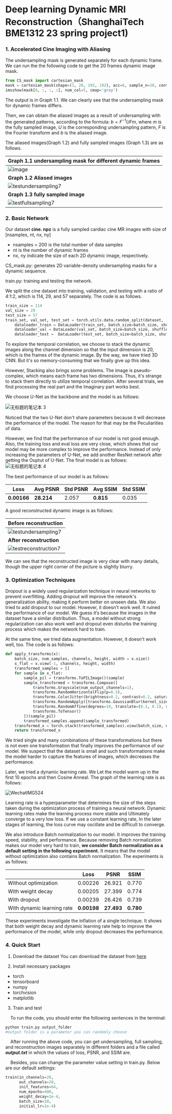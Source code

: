 # Deep learning Dynamic MRI Reconstruction（ShanghaiTech BME1312 23 spring project1)

### 1. Accelerated Cine Imaging with Aliasing

The undersampling mask is generated separately for each dynamic frame. We can run the the following code to get the 20 frames dynamic image mask.

```python
from CS_mask import cartesian_mask
mask = cartesian_mask(shape=(1, 20, 192, 192), acc=6, sample_n=10, centred=True)
imsshow(mask[0, :, :, :], num_col=5, cmap='gray')
```

The output is in Graph 1.1. We can clearly see that the undersampling mask for dynamic frames differs.

Then, we can obtain the aliased images as a result of undersampling with the generated patterns, according to the formula: $b=F^{-1}UFm$, where $m$ is the fully sampled image, $U$ is the corresponding undersampling pattern, $F$ is the Fourier transform and $b$ is the aliased image.

The aliased images(Graph 1.2) and fully sampled images (Graph 1.3) are as follows.

| **Graph 1.1 undersampling mask for different dynamic frames**                     |
| --------------------------------------------------------------------------------- |
| ![image](https://cdn.luogu.com.cn/upload/image_hosting/d9163zht.png)              |
| **Graph 1.2 Aliased images**                                                      |
| ![testundersampling7](https://cdn.luogu.com.cn/upload/image_hosting/j7rsdvge.png) |
| **Graph 1.3 fully sampled image**                                                 |
| ![testfullsampling7](https://cdn.luogu.com.cn/upload/image_hosting/92uhwwav.png)  |

### 2. Basic Network

Our dataset **cine. npz** is a fully sampled cardiac cine MR images with size of [nsamples, nt, nx, ny]
- nsamples = 200 is the total number of data samples
- nt is the number of dynamic frames
- nx, ny indicate the size of each 2D dynamic image, respectively.

CS_mask.py: generates 2D variable-density undersampling masks for a
dynamic sequence.

train.py: training and testing the network.

We split the cine dataset into training, validation, and testing with a ratio of 4:1:2, which is 114, 29, and 57 separately. The code is as follows.

```python
train_size = 114
val_size = 29
test_size = 57
train_set, val_set, test_set = torch.utils.data.random_split(dataset, [train_size, val_size, test_size])
    dataloader_train = DataLoader(train_set, batch_size=batch_size, shuffle=True)
    dataloader_val = DataLoader(val_set, batch_size=batch_size, shuffle=True)
    dataloader_test =  DataLoader(test_set, batch_size=batch_size, shuffle=True)
```

To explore the temporal correlation, we choose to stack the dynamic images along the channel dimension so that the input dimension is 20, which is the frames of the dynamic image. By the way, we have tried 3D CNN. But it's so memory-consuming that we finally give up this idea.

However, Stacking also brings some problems. The image is pseudo-complex, which means each frame has two dimensions. Thus, it's strange to stack them directly to utilize temporal correlation. After several trials, we find processing the real part and the Imaginary part works best.

We choose U-Net as the backbone and the model is as follows:

![无标题的笔记本 3](https://cdn.luogu.com.cn/upload/image_hosting/g8b899wj.png)

Noticed that the two U-Net don't share parameters because it will decrease the performance of the model. The reason for that may be the Peculiarities of data.

However, we find that the performance of our model is not good enough. Also, the training loss and eval loss are very close, which shows that our model may be more complex to improve the performance. Instead of only increasing the parameters of U-Net, we add another ResNet network after getting the Ouptut of U-Net. The final model is as follows:![无标题的笔记本 4](https://cdn.luogu.com.cn/upload/image_hosting/vqnxwo79.png)

The best performance of our model is as follows:

| Loss        | Avg PSNR   | Std PSNR | Avg SSIM  | Std SSIM |
| ----------- | ---------- | -------- | --------- | -------- |
| **0.00166** | **28.214** | 2.057    | **0.815** | 0.035    |

A good reconstructed dynamic image is as follows:

| **Before reconstruction**                                                          |
| ---------------------------------------------------------------------------------- |
| ![testundersampling7](https://cdn.luogu.com.cn/upload/image_hosting/j7rsdvge.png)  |
| **After reconstruction**                                                           |
| ![testreconstruction7](https://cdn.luogu.com.cn/upload/image_hosting/3rrds8rh.png) |

We can see that the reconstructed image is very clear with many details, though the upper right corner of the picture is slightly blurry.

### 3. Optimization Techniques

Dropout is a widely used regularization technique in neural networks to prevent overfitting. Adding dropout will improve the network's generalization ability, making it perform better on unseen data. We also tried to add dropout to our model. However, it doesn't work well. It ruined the performance of our model. We guess it‘s because the images in the dataset have a similar distribution. Thus, a model without strong regularization can also work well and dropout even disturbs the training process which makes the network hard to train.

At the same time, we tried data augmentation. However, it doesn't work well, too. The code is as follows:

```python
def apply_transforms(x):
    batch_size, num_samples, channels, height, width = x.size()
    x_flat = x.view(-1, channels, height, width)
    transformed_samples = []
    for sample in x_flat:
        sample_pil = transforms.ToPILImage()(sample)
        sample_transformed = transforms.Compose([
            transforms.Grayscale(num_output_channels=1),
            transforms.RandomHorizontalFlip(p=0.5),
            transforms.ColorJitter(brightness=0.2, contrast=0.2, saturation=0.2, hue=0.1),
            transforms.RandomApply([transforms.GaussianBlur(kernel_size=5, sigma=(0.1, 2.0))], p=0.5),
            transforms.RandomAffine(degrees=10, translate=(0.1, 0.1), scale=(0.9, 1.1), shear=5),
            transforms.ToTensor()
        ])(sample_pil)
        transformed_samples.append(sample_transformed)
    transformed_x = torch.stack(transformed_samples).view(batch_size, num_samples, channels, height, width)
    return transformed_x
```

We tried single and many combinations of these transformations but there is not even one transformation that finally improves the performance of our model. We suspect that the dataset is small and such transformations make the model harder to capture the features of images, which decreases the performance.

Later, we tried a dynamic learning rate. We Let the model warm up in the first 10 epochs and then Cosine Anneal. The graph of the learning rate is as follows:

![WechatIMG524](https://cdn.luogu.com.cn/upload/image_hosting/sbdwro2g.png)

Learning rate is a hyperparameter that determines the size of the steps taken during the optimization process of training a neural network. Dynamic learning rates make the learning process more stable and Ultimately converge to a very low loss. If we use a constant learning rate, In the later stages of learning, the loss curve may oscillate and be difficult to converge.

We also introduce Batch normalization to our model. It improves the training speed, stability, and performance. Because removing Batch normalization makes our model very hard to train, **we consider Batch normalization as a default setting in the following experiment.** It means that the model without optimization also contains Batch normalization. The experiments is as follows:

|                            | Loss        | PSNR       | SSIM      |
| -------------------------- | ----------- | ---------- | --------- |
| Without optimization       | 0.00226     | 26.921     | 0.770     |
| With weight decay          | 0.00205     | 27.399     | 0.774     |
| With dropout               | 0.00239     | 26.426     | 0.739     |
| With dynamic learning rate | **0.00198** | **27.493** | **0.780** |

These experiments investigate the inflation of a single technique. It shows that both weight decay and dynamic learning rate help to improve the performance of the model, while only dropout decreases the performance.

### 4. Quick Start
1. Download the dataset
    You can download the dataset from [here](https://drive.google.com/file/d/1heVqEZ549Vf-FO7PPvhrGxTDlfUI0DHQ/view?usp=sharing)

2. Install necessary packages
- torch
- tensorboard
- numpy
- torchvision
- matplotlib
    
3. Train and test

    To run the code, you should enter the following sentences in the terminal:

```python
python train.py output_folder
#output folder is a parameter you can randomly choose
```

    After running the above code, you can get undersampling, full sampling, and reconstruction images separately in different folders and a file called ***output.txt*** in which the values of loss, PSNR, and SSIM are.

    Besides, you can change the parameter value setting in train.py. Below are our default settings:

```python
train(in_channels=20,
      out_channels=20,
      init_features=64,
      num_epochs=400,
      weight_decay=1e-4,
      batch_size=10,
      initial_lr=1e-4)
```
